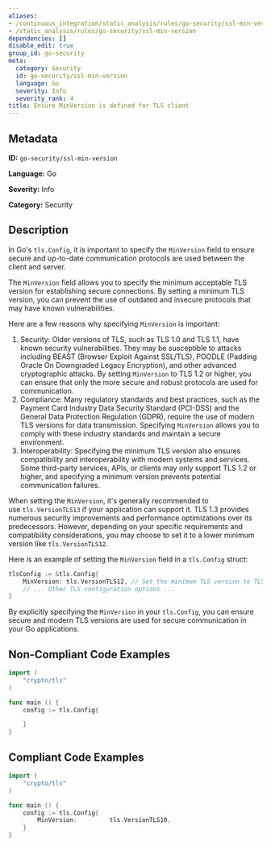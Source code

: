 ```yaml
---
aliases:
- /continuous_integration/static_analysis/rules/go-security/ssl-min-version
- /static_analysis/rules/go-security/ssl-min-version
dependencies: []
disable_edit: true
group_id: go-security
meta:
  category: Security
  id: go-security/ssl-min-version
  language: Go
  severity: Info
  severity_rank: 4
title: Ensure MinVersion is defined for TLS client
---
```

<!--  SOURCED FROM https://github.com/DataDog/datadog-static-analyzer-rule-docs -->


## Metadata
**ID:** `go-security/ssl-min-version`

**Language:** Go

**Severity:** Info

**Category:** Security

## Description
In Go's `tls.Config`, it is important to specify the `MinVersion` field to ensure secure and up-to-date communication protocols are used between the client and server.

The `MinVersion` field allows you to specify the minimum acceptable TLS version for establishing secure connections. By setting a minimum TLS version, you can prevent the use of outdated and insecure protocols that may have known vulnerabilities.

Here are a few reasons why specifying `MinVersion` is important:

1.  Security: Older versions of TLS, such as TLS 1.0 and TLS 1.1, have known security vulnerabilities. They may be susceptible to attacks including BEAST (Browser Exploit Against SSL/TLS), POODLE (Padding Oracle On Downgraded Legacy Encryption), and other advanced cryptographic attacks. By setting `MinVersion` to TLS 1.2 or higher, you can ensure that only the more secure and robust protocols are used for communication.
2.  Compliance: Many regulatory standards and best practices, such as the Payment Card Industry Data Security Standard (PCI-DSS) and the General Data Protection Regulation (GDPR), require the use of modern TLS versions for data transmission. Specifying `MinVersion` allows you to comply with these industry standards and maintain a secure environment.
3.  Interoperability: Specifying the minimum TLS version also ensures compatibility and interoperability with modern systems and services. Some third-party services, APIs, or clients may only support TLS 1.2 or higher, and specifying a minimum version prevents potential communication failures.

When setting the `MinVersion`, it's generally recommended to use `tls.VersionTLS13` if your application can support it. TLS 1.3 provides numerous security improvements and performance optimizations over its predecessors. However, depending on your specific requirements and compatibility considerations, you may choose to set it to a lower minimum version like `tls.VersionTLS12`.

Here is an example of setting the `MinVersion` field in a `tls.Config` struct:

```go
tlsConfig := &tls.Config{
    MinVersion: tls.VersionTLS12, // Set the minimum TLS version to TLS 1.2
    // ... Other TLS configuration options ...
}
```

By explicitly specifying the `MinVersion` in your `tls.Config`, you can ensure secure and modern TLS versions are used for secure communication in your Go applications.


## Non-Compliant Code Examples
```go
import (
    "crypto/tls"
)

func main () {
    config := tls.Config{

    }
}
```

## Compliant Code Examples
```go
import (
    "crypto/tls"
)

func main () {
    config := tls.Config{
        MinVersion:         tls.VersionTLS10,
    }
}
```

